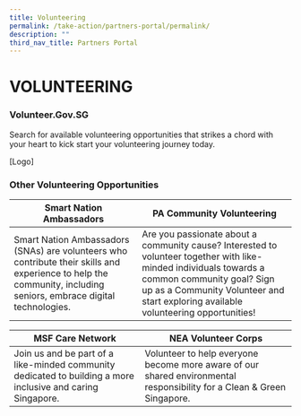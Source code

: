 ```yaml
---
title: Volunteering
permalink: /take-action/partners-portal/permalink/
description: ""
third_nav_title: Partners Portal
---
```

# VOLUNTEERING

### Volunteer.Gov.SG

Search for available volunteering opportunities that strikes a chord with your heart to kick start your volunteering journey today.

[Logo]

### Other Volunteering Opportunities

| Smart Nation Ambassadors | PA Community Volunteering |
| --- | - | 
| Smart Nation Ambassadors (SNAs) are volunteers who contribute their skills and experience to help the community, including seniors, embrace digital technologies.| Are you passionate about a community cause? Interested to volunteer together with like-minded individuals towards a common community goal? Sign up as a Community Volunteer and start exploring available volunteering opportunities!| 

| MSF Care Network | NEA Volunteer Corps|
| --- | - | 
| Join us and be part of a like-minded community dedicated to building a more inclusive and caring Singapore.| Volunteer to help everyone become more aware of our shared environmental responsibility for a Clean & Green Singapore.| 

